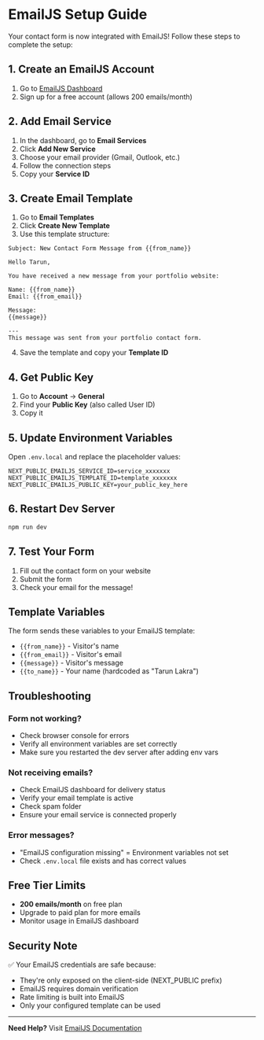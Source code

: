 # EmailJS Setup Guide

Your contact form is now integrated with EmailJS! Follow these steps to complete the setup:

## 1. Create an EmailJS Account

1. Go to [EmailJS Dashboard](https://dashboard.emailjs.com/)
2. Sign up for a free account (allows 200 emails/month)

## 2. Add Email Service

1. In the dashboard, go to **Email Services**
2. Click **Add New Service**
3. Choose your email provider (Gmail, Outlook, etc.)
4. Follow the connection steps
5. Copy your **Service ID**

## 3. Create Email Template

1. Go to **Email Templates**
2. Click **Create New Template**
3. Use this template structure:

```
Subject: New Contact Form Message from {{from_name}}

Hello Tarun,

You have received a new message from your portfolio website:

Name: {{from_name}}
Email: {{from_email}}

Message:
{{message}}

---
This message was sent from your portfolio contact form.
```

4. Save the template and copy your **Template ID**

## 4. Get Public Key

1. Go to **Account** → **General**
2. Find your **Public Key** (also called User ID)
3. Copy it

## 5. Update Environment Variables

Open `.env.local` and replace the placeholder values:

```env
NEXT_PUBLIC_EMAILJS_SERVICE_ID=service_xxxxxxx
NEXT_PUBLIC_EMAILJS_TEMPLATE_ID=template_xxxxxxx
NEXT_PUBLIC_EMAILJS_PUBLIC_KEY=your_public_key_here
```

## 6. Restart Dev Server

```bash
npm run dev
```

## 7. Test Your Form

1. Fill out the contact form on your website
2. Submit the form
3. Check your email for the message!

## Template Variables

The form sends these variables to your EmailJS template:
- `{{from_name}}` - Visitor's name
- `{{from_email}}` - Visitor's email
- `{{message}}` - Visitor's message
- `{{to_name}}` - Your name (hardcoded as "Tarun Lakra")

## Troubleshooting

### Form not working?
- Check browser console for errors
- Verify all environment variables are set correctly
- Make sure you restarted the dev server after adding env vars

### Not receiving emails?
- Check EmailJS dashboard for delivery status
- Verify your email template is active
- Check spam folder
- Ensure your email service is connected properly

### Error messages?
- "EmailJS configuration missing" = Environment variables not set
- Check `.env.local` file exists and has correct values

## Free Tier Limits

- **200 emails/month** on free plan
- Upgrade to paid plan for more emails
- Monitor usage in EmailJS dashboard

## Security Note

✅ Your EmailJS credentials are safe because:
- They're only exposed on the client-side (NEXT_PUBLIC prefix)
- EmailJS requires domain verification
- Rate limiting is built into EmailJS
- Only your configured template can be used

---

**Need Help?** Visit [EmailJS Documentation](https://www.emailjs.com/docs/)
